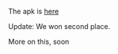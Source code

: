 The apk is [here](C:\Users\gescoe\Documents\projects\go-green-for-crypto\go-green-v2\platforms\android\app\build\outputs\apk\debug)

Update: We won second place.

More on this, soon
